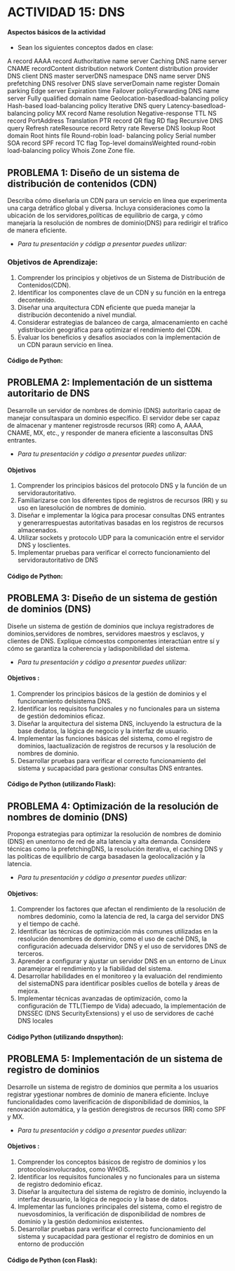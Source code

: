 # ACTIVIDAD 15: DNS

#### Aspectos básicos de la actividad

- Sean los siguientes conceptos dados en clase:

A record AAAA record Authoritative name server Caching DNS name server CNAME recordContent distribution network Content distribution provider DNS client DNS master serverDNS namespace DNS name server DNS prefetching DNS resolver DNS slave serverDomain name register Domain parking Edge server Expiration time Failover policyForwarding DNS name server Fully qualified domain name Geolocation-basedload-balancing policy Hash-based load-balancing policy Iterative DNS query Latency-basedload- balancing policy MX record Name resolution Negative-response TTL NS record PortAddress Translation PTR record QR flag RD flag Recursive DNS query Refresh rateResource record Retry rate Reverse DNS lookup Root domain Root hints file Round-robin load- balancing policy Serial number SOA record SPF record TC flag Top-level domainsWeighted round-robin load-balancing policy Whois Zone Zone file.

## PROBLEMA 1: Diseño de un sistema de distribución de contenidos (CDN)

Describa cómo diseñaría un CDN para un servicio en línea que experimenta una carga detráfico global y diversa. Incluya consideraciones como la ubicación de los servidores,políticas de equilibrio de carga, y cómo manejaría la resolución de nombres de dominio(DNS) para redirigir el tráfico de manera eficiente.

- *Para tu presentación y códigp a presentar puedes utilizar:*

### Objetivos de Aprendizaje:
1. Comprender los principios y objetivos de un Sistema de Distribución de Contenidos(CDN).
2. Identificar los componentes clave de un CDN y su función en la entrega decontenido.
3. Diseñar una arquitectura CDN eficiente que pueda manejar la distribución decontenido a nivel mundial.
4. Considerar estrategias de balanceo de carga, almacenamiento en caché ydistribución geográfica para optimizar el rendimiento del CDN.
5. Evaluar los beneficios y desafíos asociados con la implementación de un CDN paraun servicio en línea.

#### Código de Python:

## PROBLEMA 2: Implementación de un sisttema autoritario de DNS

Desarrolle un servidor de nombres de dominio (DNS) autoritario capaz de manejar consultaspara un dominio específico. El servidor debe ser capaz de almacenar y mantener registrosde recursos (RR) como A, AAAA, CNAME, MX, etc., y responder de manera eficiente a lasconsultas DNS entrantes.

- *Para tu presentación y código a presentar puedes utilizar:*

#### Objetivos
1. Comprender los principios básicos del protocolo DNS y la función de un servidorautoritativo.
2. Familiarizarse con los diferentes tipos de registros de recursos (RR) y su uso en laresolución de nombres de dominio.
3. Diseñar e implementar la lógica para procesar consultas DNS entrantes y generarrespuestas autoritativas basadas en los registros de recursos almacenados.
4. Utilizar sockets y protocolo UDP para la comunicación entre el servidor DNS y losclientes.
5. Implementar pruebas para verificar el correcto funcionamiento del servidorautoritativo de DNS

#### Código de Python:

## PROBLEMA 3: Diseño de un sistema de gestión de dominios (DNS)

Diseñe un sistema de gestión de dominios que incluya registradores de dominios,servidores de nombres, servidores maestros y esclavos, y clientes de DNS. Explique cómoestos componentes interactúan entre sí y cómo se garantiza la coherencia y ladisponibilidad del sistema.

- *Para tu presentación y código a presentar puedes utilizar:*

#### Objetivos :
1. Comprender los principios básicos de la gestión de dominios y el funcionamiento delsistema DNS.
2. Identificar los requisitos funcionales y no funcionales para un sistema de gestión dedominios eficaz.
3. Diseñar la arquitectura del sistema DNS, incluyendo la estructura de la base dedatos, la lógica de negocio y la interfaz de usuario.
4. Implementar las funciones básicas del sistema, como el registro de dominios, laactualización de registros de recursos y la resolución de nombres de dominio.
5. Desarrollar pruebas para verificar el correcto funcionamiento del sistema y sucapacidad para gestionar consultas DNS entrantes.

#### Código de Python (utilizando Flask):

## PROBLEMA 4: Optimización de la resolución de nombres de dominio (DNS)

Proponga estrategias para optimizar la resolución de nombres de dominio (DNS) en unentorno de red de alta latencia y alta demanda. Considere técnicas como la prefetchingDNS, la resolución iterativa, el caching DNS y las políticas de equilibrio de carga basadasen la geolocalización y la latencia.

- *Para tu presentación y código a presentar puedes utilizar:*

#### Objetivos:
1. Comprender los factores que afectan el rendimiento de la resolución de nombres dedominio, como la latencia de red, la carga del servidor DNS y el tiempo de caché.
2. Identificar las técnicas de optimización más comunes utilizadas en la resolución denombres de dominio, como el uso de caché DNS, la configuración adecuada delservidor DNS y el uso de servidores DNS de terceros.
3. Aprender a configurar y ajustar un servidor DNS en un entorno de Linux paramejorar el rendimiento y la fiabilidad del sistema.
4. Desarrollar habilidades en el monitoreo y la evaluación del rendimiento del sistemaDNS para identificar posibles cuellos de botella y áreas de mejora.
5. Implementar técnicas avanzadas de optimización, como la configuración de TTL(Tiempo de Vida) adecuado, la implementación de DNSSEC (DNS SecurityExtensions) y el uso de servidores de caché DNS locales

#### Código Python (utilizando dnspython):

## PROBLEMA 5: Implementación de un sistema de registro de dominios

Desarrolle un sistema de registro de dominios que permita a los usuarios registrar ygestionar nombres de dominio de manera eficiente. Incluye funcionalidades como laverificación de disponibilidad de dominios, la renovación automática, y la gestión deregistros de recursos (RR) como SPF y MX.

- *Para tu presentación y código a presentar puedes utilizar:*

#### Objetivos :
1. Comprender los conceptos básicos de registro de dominios y los protocolosinvolucrados, como WHOIS.
2. Identificar los requisitos funcionales y no funcionales para un sistema de registro dedominio eficaz.
3. Diseñar la arquitectura del sistema de registro de dominio, incluyendo la interfaz deusuario, la lógica de negocio y la base de datos.
4. Implementar las funciones principales del sistema, como el registro de nuevosdominios, la verificación de disponibilidad de nombres de dominio y la gestión dedominios existentes.
5. Desarrollar pruebas para verificar el correcto funcionamiento del sistema y sucapacidad para gestionar el registro de dominios en un entorno de producción

#### Código de Python (con Flask):







